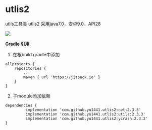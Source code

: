 # utlis2
utlis工具类 utlis2 采用java7.0，安卓9.0，API28

[![](https://jitpack.io/v/yu1441/utlis2.svg)](https://jitpack.io/#yu1441/utlis2)

**Gradle 引用**
1. 在根build.gradle中添加
```
allprojects {
    repositories {
        ...
        maven { url 'https://jitpack.io' }
    }
}
```

2. 子module添加依赖

```
dependencies {
         implementation 'com.github.yu1441.utlis2:net:2.3.3'
         implementation 'com.github.yu1441.utlis2:utils:2.3.3'
         implementation 'com.github.yu1441.utlis2:ycrash:2.3.3'
}
```
